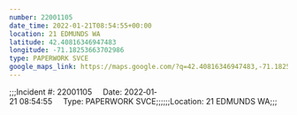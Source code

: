 ```yaml
---
number: 22001105
date_time: 2022-01-21T08:54:55+00:00
location: 21 EDMUNDS WA
latitude: 42.40816346947483
longitude: -71.18253663702986
type: PAPERWORK SVCE
google_maps_link: https://maps.google.com/?q=42.40816346947483,-71.18253663702986
---
```


;;;Incident #: 22001105     Date: 2022‐01‐21 08:54:55     Type: PAPERWORK SVCE;;;;;;Location: 21 EDMUNDS WA;;;
